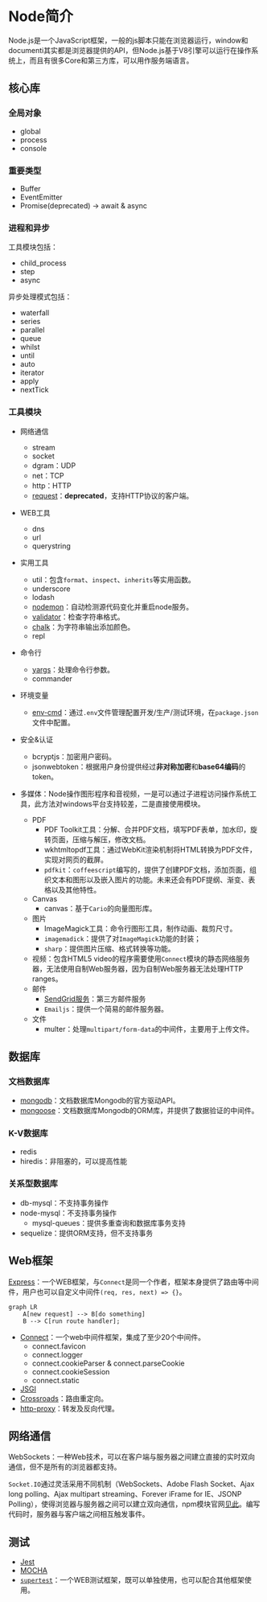 # Node简介

Node.js是一个JavaScript框架，一般的js脚本只能在浏览器运行，window和documenti其实都是浏览器提供的API，但Node.js基于V8引擎可以运行在操作系统上，而且有很多Core和第三方库，可以用作服务端语言。


## 核心库
### 全局对象
- global
- process
- console

### 重要类型
- Buffer
- EventEmitter
- Promise(deprecated) -> await & async

### 进程和异步
工具模块包括：
- child_process
- step
- async

异步处理模式包括：
- waterfall
- series
- parallel
- queue
- whilst
- until
- auto
- iterator
- apply
- nextTick

### 工具模块
- 网络通信
  - stream
  - socket
  - dgram：UDP
  - net：TCP
  - http：HTTP
  - [request](https://www.npmjs.com/package/request)：**deprecated**，支持HTTP协议的客户端。

- WEB工具
  - dns
  - url
  - querystring

- 实用工具
  - util：包含`format`、`inspect`、`inherits`等实用函数。
  - underscore
  - lodash
  - [nodemon](https://www.npmjs.com/package/nodemon)：自动检测源代码变化并重启node服务。
  - [validator](https://www.npmjs.com/package/validator)：检查字符串格式。
  - [chalk](https://www.npmjs.com/package/chalk)：为字符串输出添加颜色。
  - repl
  
- 命令行
  - [yargs](https://www.npmjs.com/package/yargs)：处理命令行参数。
  - commander

- 环境变量
  - [env-cmd](https://www.npmjs.com/package/env-cmd)：通过`.env`文件管理配置开发/生产/测试环境，在`package.json`文件中配置。

- 安全&认证
  - bcryptjs：加密用户密码。
  - jsonwebtoken：根据用户身份提供经过**非对称加密**和**base64编码**的token。

- 多媒体：Node操作图形程序和音视频，一是可以通过子进程访问操作系统工具，此方法对windows平台支持较差，二是直接使用模块。
  - PDF
    - PDF Toolkit工具：分解、合并PDF文档，填写PDF表单，加水印，旋转页面，压缩与解压，修改文档。
    - wkhtmltopdf工具：通过WebKit渲染机制将HTML转换为PDF文件，实现对网页的截屏。
    - `pdfkit`：`coffeescript`编写的，提供了创建PDF文档，添加页面，组织文本和图形以及嵌入图片的功能。未来还会有PDF提纲、渐变、表格以及其他特性。
  - Canvas
    - canvas：基于`Cario`的向量图形库。
  - 图片
    - ImageMagick工具：命令行图形工具，制作动画、裁剪尺寸。
    - `imagemadick`：提供了对`ImageMagick`功能的封装；
    - `sharp`：提供图片压缩、格式转换等功能。
  - 视频：包含HTML5 video的程序需要使用`Connect`模块的静态网络服务器，无法使用自制Web服务器，因为自制Web服务器无法处理HTTP ranges。
  - 邮件
    - [SendGrid服务](htt[s://www.sendgrid.com])：第三方邮件服务
    - `Emailjs`：提供一个简易的邮件服务器。
  - 文件
    - multer：处理`multipart/form-data`的中间件，主要用于上传文件。



## 数据库
### 文档数据库
- [mongodb](https://mongodb.github.io/node-mongodb-native/)：文档数据库Mongodb的官方驱动API。
- [mongoose](https://mongoosejs.com/)：文档数据库Mongodb的ORM库，并提供了数据验证的中间件。

### K-V数据库
- redis
- hiredis：非阻塞的，可以提高性能

### 关系型数据库
- db-mysql：不支持事务操作
- node-mysql：不支持事务操作
    - mysql-queues：提供多重查询和数据库事务支持
- sequelize：提供ORM支持，但不支持事务



## Web框架
[Express](./Express.md)：一个WEB框架，与`Connect`是同一个作者，框架本身提供了路由等中间件，用户也可以自定义中间件`(req, res, next) => {}`。

```mermaid
graph LR
    A[new request] --> B[do something]
    B --> C[run route handler];
```

- [Connect](https://github.com/senchalabs/connect)：一个web中间件框架，集成了至少20个中间件。
  - connect.favicon
  - connect.logger
  - connect.cookieParser & connect.parseCookie
  - connect.cookieSession
  - connect.static
- [JSGI](http://wiki.commonjs.org/wiki/JSGI)
- [Crossroads](https://millermedeiros.github.io/crossroads.js/)：路由重定向。
- [http-proxy](https://www.npmjs.com/package/http-proxy)：转发及反向代理。



## 网络通信
WebSockets：一种Web技术，可以在客户端与服务器之间建立直接的实时双向通信，但不是所有的浏览器都支持。

`Socket.IO`通过灵活采用不同机制（WebSockets、Adobe Flash Socket、Ajax long polling、Ajax multipart streaming、Forever iFrame for IE、JSONP Polling），使得浏览器与服务器之间可以建立双向通信，npm模块官网[见此](https://www.npmjs.com/package/socket.io)。编写代码时，服务器与客户端之间相互触发事件。



## 测试
- [Jest](https://jestjs.io)
- [MOCHA](https://mochajs.org)
- [`supertest`](https://www.npmjs.com/package/supertest)：一个WEB测试框架，既可以单独使用，也可以配合其他框架使用。


